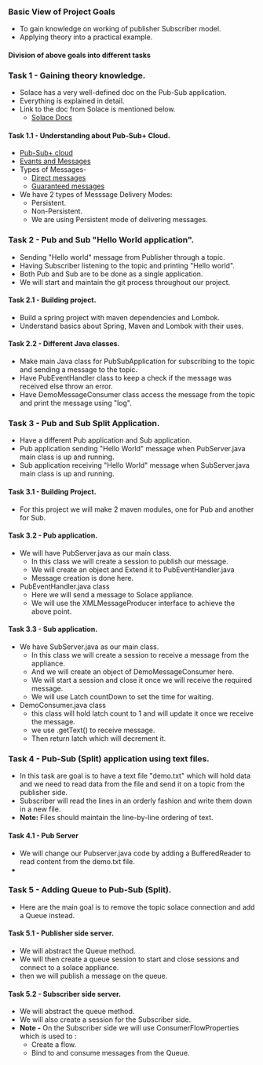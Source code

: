 
### Basic View of Project Goals
* To gain knowledge on working of publisher Subscriber model.
* Applying theory into a practical example.

#### Division of above goals into different tasks

### Task 1 - Gaining theory knowledge.
* Solace has a very well-defined doc on the Pub-Sub application.
* Everything is explained in detail.
* Link to the doc from Solace is mentioned below.
  * [Solace Docs](https://docs.solace.com/Solace-PubSub-Platform.htm)

#### Task 1.1 - Understanding about Pub-Sub+ Cloud.
* [Pub-Sub+ cloud](https://docs.solace.com/What-Is-PubSub-Cloud.htm)
* [Evants and Messages](https://docs.solace.com/ConceptMaps/Event-Stream-Maps.htm)
* Types of Messages-
  * [Direct messages](https://docs.solace.com/Basics/Direct-Messages.htm)
  * [Guaranteed messages](https://docs.solace.com/Basics/Guaranteed-Messages.htm)
* We have 2 types of Messsage Delivery Modes:
  * Persistent.
  * Non-Persistent.
  * We are using Persistent mode of delivering messages.

### Task 2 - Pub and Sub "Hello World application".
* Sending "Hello world" message from Publisher through a topic.
* Having Subscriber listening to the topic and printing "Hello world".
* Both Pub and Sub are to be done as a single application.
* We will start and maintain the git process throughout our project.

#### Task 2.1 - Building project.
* Build a spring project with maven dependencies and Lombok.
* Understand basics about Spring, Maven and Lombok with their uses.
#### Task 2.2 - Different Java classes.
* Make main Java class for PubSubApplication for subscribing to the topic and sending a message to the topic.
* Have PubEventHandler class to keep a check if the message was received else throw an error.
* Have DemoMessageConsumer class access the message from the topic and print the message using "log".

### Task 3 - Pub and Sub Split Application.
* Have a different Pub application and Sub application.
* Pub application sending "Hello World" message when PubServer.java main class is up and running.
* Sub application receiving "Hello World" message when SubServer.java main class is up and running.

#### Task 3.1 - Building Project.
* For this project we will make 2 maven modules, one for Pub and another for Sub.
#### Task 3.2 - Pub application.
* We will have PubServer.java as our main class.
  * In this class we will create a session to publish our message.
  * We will create an object and Extend it to PubEventHandler.java
  * Message creation is done here.
* PubEventHandler.java class
  * Here we will send a message to Solace appliance.
  * We will use the XMLMessageProducer interface to achieve the above point.
#### Task 3.3 - Sub application.
* We have SubServer.java as our main class.
  * In this class we will create a session to receive a message from the appliance.
  * And we will create an object of DemoMessageConsumer here.
  * We will start a session and close it once we will receive the required message.
  * We will use Latch countDown to set the time for waiting.
* DemoConsumer.java class
  * this class will hold latch count to 1 and will update it once we receive the message.
  * we use .getText() to receive message.
  * Then return latch which will decrement it.

### Task 4 - Pub-Sub (Split) application using text files.
* In this task are goal is to have a text file  "demo.txt" which will hold data and we need to read data from the file and send it on a topic from the publisher side.
* Subscriber will read the lines in an orderly fashion and write them down in a new file.
* **Note:** Files should maintain the line-by-line ordering of text.
#### Task 4.1 - Pub Server
* We will change our Pubserver.java code by adding a BufferedReader to read content from the demo.txt file.
*



### Task 5 - Adding Queue to Pub-Sub (Split).
* Here are the main goal is to remove the topic solace connection and add a Queue instead.

#### Task 5.1 - Publisher side server.
* We will abstract the Queue method.
* We will then create a queue session to start and close sessions and connect to a solace appliance.
* then we will publish a message on the queue.

#### Task 5.2 - Subscriber side server.
* We will abstract the queue method.
* We will also create a session for the Subscriber side.
* **Note -** On the Subscriber side we will use ConsumerFlowProperties which is used to :
  * Create a flow.
  * Bind to and consume messages from the Queue.
